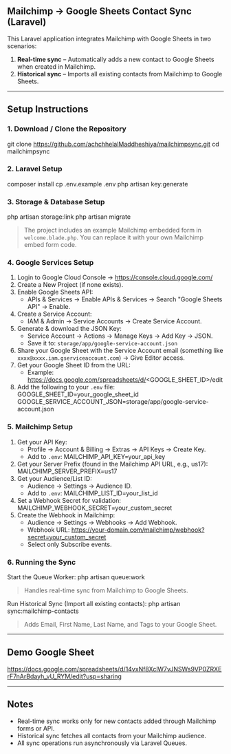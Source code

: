 ## Mailchimp → Google Sheets Contact Sync (Laravel)

This Laravel application integrates Mailchimp with Google Sheets in two scenarios:

1. **Real-time sync** – Automatically adds a new contact to Google Sheets when created in Mailchimp.
2. **Historical sync** – Imports all existing contacts from Mailchimp to Google Sheets.

---

## Setup Instructions

### 1. Download / Clone the Repository

git clone https://github.com/achchhelalMaddheshiya/mailchimpsync.git
cd mailchimpsync

### 2. Laravel Setup

composer install
cp .env.example .env
php artisan key:generate

### 3. Storage & Database Setup

php artisan storage:link
php artisan migrate

> The project includes an example Mailchimp embedded form in `welcome.blade.php`. You can replace it with your own Mailchimp embed form code.

### 4. Google Services Setup

1. Login to Google Cloud Console → https://console.cloud.google.com/
2. Create a New Project (if none exists).
3. Enable Google Sheets API:
    - APIs & Services → Enable APIs & Services → Search "Google Sheets API" → Enable.
4. Create a Service Account:
    - IAM & Admin → Service Accounts → Create Service Account.
5. Generate & download the JSON Key:
    - Service Account → Actions → Manage Keys → Add Key → JSON.
    - Save it to: `storage/app/google-service-account.json`
6. Share your Google Sheet with the Service Account email (something like `xxxx@xxxx.iam.gserviceaccount.com`) → Give Editor access.
7. Get your Google Sheet ID from the URL:
    - Example: https://docs.google.com/spreadsheets/d/<GOOGLE_SHEET_ID>/edit
8. Add the following to your `.env` file:
   GOOGLE_SHEET_ID=your_google_sheet_id
   GOOGLE_SERVICE_ACCOUNT_JSON=storage/app/google-service-account.json

### 5. Mailchimp Setup

1. Get your API Key:
    - Profile → Account & Billing → Extras → API Keys → Create Key.
    - Add to `.env`:
      MAILCHIMP_API_KEY=your_api_key
2. Get your Server Prefix (found in the Mailchimp API URL, e.g., us17):
   MAILCHIMP_SERVER_PREFIX=us17
3. Get your Audience/List ID:
    - Audience → Settings → Audience ID.
    - Add to `.env`:
      MAILCHIMP_LIST_ID=your_list_id
4. Set a Webhook Secret for validation:
   MAILCHIMP_WEBHOOK_SECRET=your_custom_secret
5. Create the Webhook in Mailchimp:
    - Audience → Settings → Webhooks → Add Webhook.
    - Webhook URL:
      https://your-domain.com/mailchimp/webhook?secret=your_custom_secret
    - Select only Subscribe events.

### 6. Running the Sync

Start the Queue Worker:
php artisan queue:work

> Handles real-time sync from Mailchimp to Google Sheets.

Run Historical Sync (Import all existing contacts):
php artisan sync:mailchimp-contacts

> Adds Email, First Name, Last Name, and Tags to your Google Sheet.

---

## Demo Google Sheet

https://docs.google.com/spreadsheets/d/14vxNf8XclW7vJNSWs9VP0ZRXErF7nArBdayh_vU_RYM/edit?usp=sharing

---

## Notes

-   Real-time sync works only for new contacts added through Mailchimp forms or API.
-   Historical sync fetches all contacts from your Mailchimp audience.
-   All sync operations run asynchronously via Laravel Queues.

